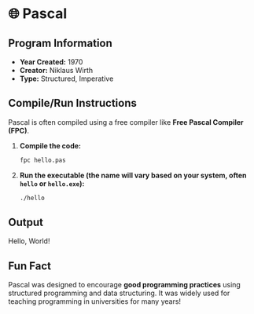# 🌐 Pascal

## Program Information

* **Year Created:** 1970
* **Creator:** Niklaus Wirth
* **Type:** Structured, Imperative

## Compile/Run Instructions

Pascal is often compiled using a free compiler like **Free Pascal Compiler (FPC)**.

1.  **Compile the code:**
    ```bash
    fpc hello.pas
    ```
2.  **Run the executable (the name will vary based on your system, often `hello` or `hello.exe`):**
    ```bash
    ./hello
    ```

## Output

Hello, World!

## Fun Fact

Pascal was designed to encourage **good programming practices** using structured programming and data structuring. It was widely used for teaching programming in universities for many years!